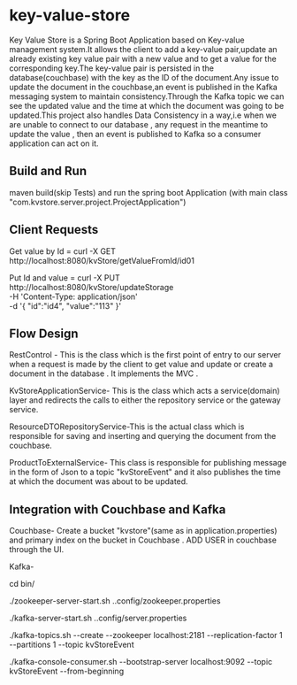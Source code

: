 # key-value-store

Key Value Store is a Spring Boot Application based on Key-value management system.It allows the client to add a key-value pair,update an already existing key value pair with a new value and to get a value for the corresponding key.The key-value pair is persisted in the database(couchbase) with the key as the ID of the document.Any issue to update the document in the couchbase,an event is published in the Kafka messaging system to maintain consistency.Through the Kafka topic we can see the updated value and the time at which the document was going to be updated.This project also handles Data Consistency in a way,i.e when we are unable to connect to our database , any request in the meantime to update the value , then an event is published to Kafka so a consumer application can act on it.

Build and Run
-------------
maven build(skip Tests) and run the spring boot Application (with main class "com.kvstore.server.project.ProjectApplication")

Client Requests
---------------
Get value by Id   =      curl -X GET   http://localhost:8080/kvStore/getValueFromId/id01

Put Id and value  =     curl -X PUT \
  http://localhost:8080/kvStore/updateStorage \
  -H 'Content-Type: application/json' \
  -d '{
"id":"id4",
"value":"113"
}'

Flow Design
-----------
RestControl - This is the class which is the first point of entry to our server when a request is made by the client to get value and update or create a document in the database . It implements the MVC .

KvStoreApplicationService- This is the class which acts a service(domain) layer and redirects the calls to either the repository service or the gateway service.

ResourceDTORepositoryService-This is the actual class which is responsible for saving and inserting and querying the document from the couchbase.

ProductToExternalService- This class is responsible for publishing message in the form of Json to a topic "kvStoreEvent" and it also publishes the time at which the document was about to be updated.

Integration with Couchbase and Kafka
-----------------------------------
Couchbase-
Create a bucket "kvstore"(same as in application.properties) and primary index on the bucket in Couchbase .
ADD USER in couchbase through the UI.

Kafka-

cd bin/

./zookeeper-server-start.sh ..config/zookeeper.properties

./kafka-server-start.sh ..config/server.properties

./kafka-topics.sh --create --zookeeper localhost:2181 --replication-factor 1 --partitions 1 --topic kvStoreEvent

./kafka-console-consumer.sh --bootstrap-server localhost:9092 --topic kvStoreEvent --from-beginning



